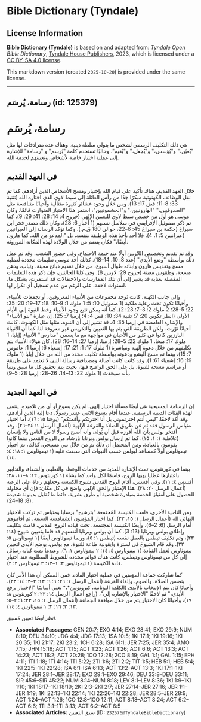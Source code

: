 # Bible Dictionary (Tyndale)

## License Information

**Bible Dictionary (Tyndale)** is based on and adapted from: _Tyndale Open Bible Dictionary_, [Tyndale House Publishers](https://tyndaleopenresources.com/), 2023, which is licensed under a [CC BY-SA 4.0 license](https://creativecommons.org/licenses/by-sa/4.0/legalcode.en).

This markdown version (created `2025-10-20`) is provided under the same license.



--------------------------------

## رسامة، يُرسَم (id: 125379)

رسامة، يُرسَم
=============

هي ذلك التكليف الرسمي لشخص ما بتولي سلطة دينية. وهناك عدة مترادفات لها مثل "يُعيّن،" و"يُؤسس،" و"يُجعل،" و"يُقيم". وحاليًا تستخدم كلمة "يُرسم" و "رسامة" للإشارة إلى عملية اختيار خاصة لأشخاص وتعيينهم لخدمة الله.

في العهد القديم
---------------

خلال العهد القديم، هناك تأكيد على قيام الله بإختيار ومسح الأشخاص الذين أرادهم. كما تم نقل الوظائف الكهنوتية مبكرًا جدًا من رأس العائلة إلى سبط لاوي الذي اختاره الله (تثنية 33: 8–11؛ قض 17: 13). ومن خلال وجود عشائر كثيرة متتالية وأحيانًا متنافسة مثل "الصدوقيين،" "الهارونيين،" و"الحشمونيين"، استمر هذا الامتياز المتوارث قائمًا. وكان موسى هو أول من خصص سبط لاوي للتعيين الإلهي (خروج 4: 14؛ 28: 41؛ 29: 9)، كما تم ذكر صموئيل الإفرايمي في سلاسل نسبهم (1 أخبار 6: 28)، وكان ذلك مصدر فخر ابن سيراخ (حكمة بن سيراخ 45: 6–22، حوالي 180 ق.م.). وكما تؤكد الرسالة إلى العبرانيين (عبرانيين 5: 1، 4)، فلا أحد يأخذ هذه الوظيفة بنفسه، بل "المدعو من الله، كما هارون أيضًا،" فكان ينضم من خلال الولادة لهذه المكانة الموروثة.

وقد تم تقديم وتخصيص اللاويين أولًا عند خيمة الاجتماع، وفي حضور الشعب، وقد تم عمل ذلك بواسطة "وضع الأيدي" (عدد 8: 10، 14–18). كذلك أخذ موسى تعليمات محددة لعملية مسح وتقديس هارون وأبنائه طوال أسبوع، من خلال تقديم ذبائح معينة، وثياب، ودهن مسحة، وطقوس معينة (خروج 29؛ لاويين 8). وفي كلتا الحالتين، فإن ذكر هذه التعليمات المفصلة بعناية قد يشير إلى أن تلك الممارسات والاحتفالات قد استمرت، بشكل ما، لسنوات لاحقة، على الرغم من عدم تسجيل أي تكرار لها.

وإلى جانب الكهنة، كانت تُوجد مجموعات من الأنبياء المعروفين، أو تجمعات للأنبياء، وأحيانًا تكون تحت رعاية ملكية (1 صموئيل 10: 5؛ 1 ملوك 1: 9–10؛ 18: 17–19؛ 20: 35؛ 22: 5–28؛ 2 ملوك 2: 3–7؛ 23: 2). كما أنه يمكن تتبع وجود الأنبياء وخط النبوة إلى الأيام الأولى (انظر تكوين 20: 7؛ تثنية 34: 10؛ قض 4: 4؛ إرميا 7: 25). إن عبارة "بنو الأنبياء" والإشارة الغامضة في إرميا 35: 4، قد تشير إلى أن النبوة، مثلها مثل الكهنوت، كانت أحيانًا توّرث، ولكن الطريقة التي يتم بها التعيين والتكريس غير معروفة لنا. كما أن الأنبياء البارزين كانوا في كثير من الأحيان في مواجهة مع ما يسمي "مدارس" الأنبياء (إيليا، 1 ملوك 17؛ ميخا، 1 ملوك 22: 5–28؛ إرميا، إرميا 27: 14–16؛ 28). كان هؤلاء الأنبياء يتم تكليفهم من خلال دعوة إلهية ومباشرة (1 ملوك 17: 1؛ 21: 17؛ إشعياء 6؛ إرميا 1؛ عاموس 7: 15)، بينما تم مسح أليشع ودعوته بواسطة تكليف محدد من الله من خلال إيليا (1 ملوك 19: 16؛ إشعياء 61: 1). وقد كانت كانت أصالة ومصداقية رسالة النبي لا تعتمد على طريقة أو مراسم مسحه للنبوة، بل على الحق الواضح فيها، بحيث يتم تحقيق كل ما سبق وتنبأ بأنه سيحدث (1 ملوك 22: 13–14، 26–28؛ إرميا 28: 5–9).

في العهد الجديد
---------------

إن الرسامة المسيحية هي أيضًا مسألة اختيار إلهي. لم يكن يسوع أو أي من تلاميذه، ينتمي لهذه الفئات الدينية الرسمية. عندما أقام يسوع الاثني عشر رسولًا، دعا إليه الذين أرادهم، وقد أكد لاحقًا،"ليس أنتم اخترتموني بل أنا اخترتكم وأقمتكم" (يوحنا ١٥: ١٦). أما اختيار متياس الرسول فقد تم عن طريق الصلاة والقرعة الإلهية (أعمال الرسل ١: ٢٤–٢٦). وقد أفتخر بولس بأن الله أفرزه قبل أن يُولد، وأنه أصبح رسولًا لا من الناس ولا بإنسان (غلاطية ١: ١، ١٥). كما تم إرسال بولس وبرنابا بإرشاد من الروح القدس بينما كانوا يقومون بالعبادة، ومن المحتمل أن ذلك تم من خلال نبي مسيحي. كذلك، تم اختيار تيموثاوس أولاً كمساعد لبولس حسب النبوات التي سبقت عليه (١ تيموثاوس ١: ١٨؛ ٤: ١٤).

بينما في كورنثوس، تمت الإشارة للعديد من خدمات الوعظ، والتعليم، والشفاء، والتدابير باعتبارها عطايا يهبها الروح، قاسمًا لكل واحد كما يشاء (١ كورنثوس ١٢: ٨–١١، ٢٨؛ أفسس ٤: ١١). وفي أفسس، أقام الروح القدس شيوخ الكنيسة وجعلهم رعاة على الرعية (أعمال الرسل ٢٠: ٢٨). هذا الإمتياز والحق الإلهي واضح في كل مكان: فإن أي محاولة للحصول على امتياز الخدمة بمبادرة شخصية أو طرق بشرية، دائما ما تُقابل بدينونة شديدة (8: 18–24).

ومن الناحية الأخري، قامت الكنيسة المُجتمعة "بترشيح" برسابا ومتياس ثم تركت الاختيار النهائي لله (أعمال الرسل ١: ١٥، ٢٣). كما اختار المؤمنون الشمامسة السبعة، ثم أقاموهم أمام الرسل (6: 2–6). وأيضًا الكنيسة المجتمعة، تحت قيادة الروح القدس، قامت بتكليف وإطلاق بولس وبرنابا (13: 3). كما أن بولس وبرنابا أنفسهم قد قاما بتعيين شيوخ (١٤: ٢٣)، وتم تكليف تيطس بالعمل نفسه (تيطس ١: ٥)، وربما تيموثاوس أيضًا (١ تيموثاوس ٥: ٢٢). وقد قام الشيوخ في لسترة وايقونية طاعة للنبوة، مع بولس، بوضع الأيدي لتعيين تيموثاوس لعمل القيادة (١ تيموثاوس ٤: ١٤؛ ٢ تيموثاوس ١: ٦). وعندما تمت كتابة رسائل إلى كل من تيموثاوس وتيطس، كانت هناك قوائم محددة للشروط المطلوبة عند اختيار قادة الكنيسة (١ تيموثاوس ٣: ١–١٣؛ ٢ تيموثاوس ٢: ٢).

كما شاركت جماعة المؤمنين في عملية اختيار القادة. فمن الممكن أن هذا الأمر كان يتضمن الصلاة، والصوم، وإلقاء القرعة (أعمال الرسل ١: ٢٦؛ ٦: ٦؛ ١٣: ٢–٣؛ ١٤: ٢٣)، وأحيانًا كان يتم الإنتخاب بالأيدى (الكلمة اليونانية، كيروتونين*،* تعني أساسًا "الاختيار برفع الأيدي،" ثم لاحقًا "الاختيار بالإشارة إلى"، (راجع أعمال الرسل ١٤: ٢٣؛ ٢ كورنثوس ٨: ١٩)، وأحيانًا كان الاختيار يتم من خلال موافقة الجماعة (أعمال الرسل ١: ١٥، ٢٣؛ ٦: ٢–٥؛ ١٣: ٣؛ ١٦: ٢؛ ١ تيموثاوس ٤: ١٤).

*انظر أيضًا* تعيين مُسبق.

* **Associated Passages:** GEN 20:7; EXO 4:14; EXO 28:41; EXO 29:9; NUM 8:10; DEU 34:10; JDG 4:4; JDG 17:13; 1SA 10:5; 1KI 17:1; 1KI 19:16; 1KI 20:35; 1KI 21:17; 2KI 23:2; 1CH 6:28; ISA 61:1; JER 7:25; JER 35:4; AMO 7:15; JHN 15:16; ACT 1:15; ACT 1:23; ACT 1:26; ACT 6:6; ACT 13:3; ACT 14:23; ACT 16:2; ACT 20:28; 1CO 12:28; 2CO 8:19; GAL 1:1; GAL 1:15; EPH 4:11; 1TI 1:18; 1TI 4:14; 1TI 5:22; 2TI 1:6; 2TI 2:2; TIT 1:5; HEB 5:1; HEB 5:4; 1KI 22:5–1KI 22:28; ISA 6:1–ISA 6:13; ACT 13:2–ACT 13:3; 1KI 17:1–1KI 17:24; JER 28:1–JER 28:17; EXO 29:1–EXO 29:46; DEU 33:8–DEU 33:11; SIR 45:6–SIR 45:22; NUM 8:14–NUM 8:18; LEV 8:1–LEV 8:36; 1KI 1:9–1KI 1:10; 1KI 18:17–1KI 18:19; 2KI 2:3–2KI 2:7; JER 27:14–JER 27:16; JER 1:1–JER 1:19; 1KI 22:13–1KI 22:14; 1KI 22:26–1KI 22:28; JER 28:5–JER 28:9; ACT 1:24–ACT 1:26; 1CO 12:8–1CO 12:11; ACT 8:18–ACT 8:24; ACT 6:2–ACT 6:6; 1TI 3:1–1TI 3:13; ACT 6:2–ACT 6:5
* **Associated Articles:** سبق التعيين (ID: `232576@TyndaleBibleDictionary`)

